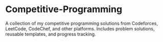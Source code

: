 # Competitive-Programming
A collection of my competitive programming solutions from Codeforces, LeetCode, CodeChef, and other platforms. Includes problem solutions, reusable templates, and progress tracking.
